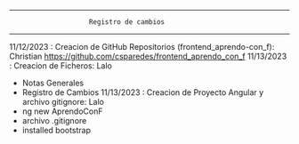 **************************************************************************
                        Registro de cambios
**************************************************************************
11/12/2023 : Creacion de GitHub Repositorios (frontend_aprendo-con_f): Christian
https://github.com/csparedes/frontend_aprendo_con_f
11/13/2023 : Creacion de Ficheros: Lalo  
+ Notas Generales
+ Registro de Cambios
11/13/2023 : Creacion de Proyecto Angular y archivo gitignore: Lalo
+ ng new AprendoConF
+ archivo .gitignore
+ installed bootstrap